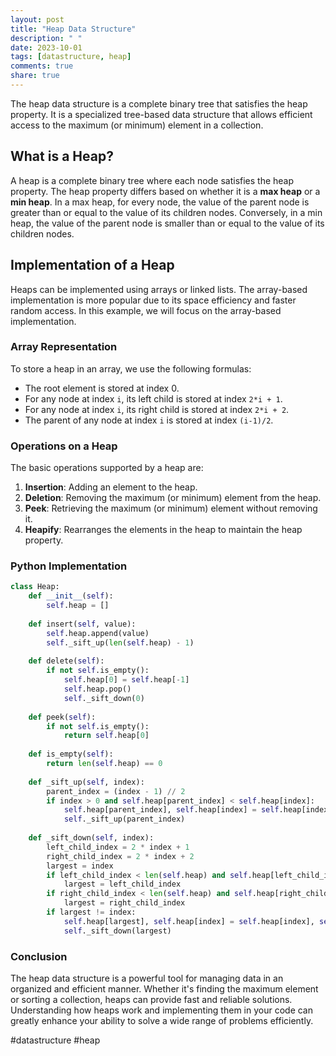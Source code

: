 ```yaml
---
layout: post
title: "Heap Data Structure"
description: " "
date: 2023-10-01
tags: [datastructure, heap]
comments: true
share: true
---
```


The heap data structure is a complete binary tree that satisfies the heap property. It is a specialized tree-based data structure that allows efficient access to the maximum (or minimum) element in a collection.

## What is a Heap?

A heap is a complete binary tree where each node satisfies the heap property. The heap property differs based on whether it is a **max heap** or a **min heap**. In a max heap, for every node, the value of the parent node is greater than or equal to the value of its children nodes. Conversely, in a min heap, the value of the parent node is smaller than or equal to the value of its children nodes.

## Implementation of a Heap

Heaps can be implemented using arrays or linked lists. The array-based implementation is more popular due to its space efficiency and faster random access. In this example, we will focus on the array-based implementation.

### Array Representation

To store a heap in an array, we use the following formulas:

- The root element is stored at index 0.
- For any node at index `i`, its left child is stored at index `2*i + 1`.
- For any node at index `i`, its right child is stored at index `2*i + 2`.
- The parent of any node at index `i` is stored at index `(i-1)/2`.

### Operations on a Heap

The basic operations supported by a heap are:

1. **Insertion**: Adding an element to the heap.
2. **Deletion**: Removing the maximum (or minimum) element from the heap.
3. **Peek**: Retrieving the maximum (or minimum) element without removing it.
4. **Heapify**: Rearranges the elements in the heap to maintain the heap property.

### Python Implementation

```python
class Heap:
    def __init__(self):
        self.heap = []
        
    def insert(self, value):
        self.heap.append(value)
        self._sift_up(len(self.heap) - 1)
        
    def delete(self):
        if not self.is_empty():
            self.heap[0] = self.heap[-1]
            self.heap.pop()
            self._sift_down(0)
        
    def peek(self):
        if not self.is_empty():
            return self.heap[0]
        
    def is_empty(self):
        return len(self.heap) == 0
    
    def _sift_up(self, index):
        parent_index = (index - 1) // 2
        if index > 0 and self.heap[parent_index] < self.heap[index]:
            self.heap[parent_index], self.heap[index] = self.heap[index], self.heap[parent_index]
            self._sift_up(parent_index)
        
    def _sift_down(self, index):
        left_child_index = 2 * index + 1
        right_child_index = 2 * index + 2
        largest = index
        if left_child_index < len(self.heap) and self.heap[left_child_index] > self.heap[largest]:
            largest = left_child_index
        if right_child_index < len(self.heap) and self.heap[right_child_index] > self.heap[largest]:
            largest = right_child_index
        if largest != index:
            self.heap[largest], self.heap[index] = self.heap[index], self.heap[largest]
            self._sift_down(largest)
```

### Conclusion

The heap data structure is a powerful tool for managing data in an organized and efficient manner. Whether it's finding the maximum element or sorting a collection, heaps can provide fast and reliable solutions. Understanding how heaps work and implementing them in your code can greatly enhance your ability to solve a wide range of problems efficiently.

#datastructure #heap